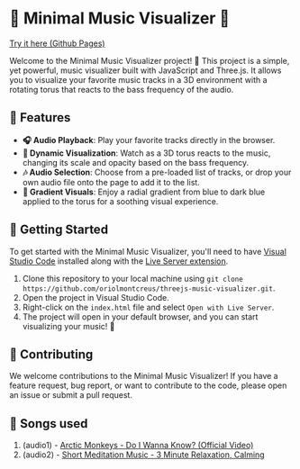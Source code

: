 # 🎵 Minimal Music Visualizer 🎵

[Try it here (Github Pages)](https://oriolmontcreus.github.io/threejs-music-visualizer/)

Welcome to the Minimal Music Visualizer project! 🎉 This project is a simple, yet powerful, music visualizer built with JavaScript and Three.js. It allows you to visualize your favorite music tracks in a 3D environment with a rotating torus that reacts to the bass frequency of the audio.

## 🌟 Features

- **🎧 Audio Playback**: Play your favorite tracks directly in the browser.
- **🔮 Dynamic Visualization**: Watch as a 3D torus reacts to the music, changing its scale and opacity based on the bass frequency.
- **🎶 Audio Selection**: Choose from a pre-loaded list of tracks, or drop your own audio file onto the page to add it to the list.
- **🌈 Gradient Visuals**: Enjoy a radial gradient from blue to dark blue applied to the torus for a soothing visual experience.

## 🚀 Getting Started

To get started with the Minimal Music Visualizer, you'll need to have [Visual Studio Code](https://code.visualstudio.com/download) installed along with the [Live Server extension](https://marketplace.visualstudio.com/items?itemName=ritwickdey.LiveServer).

1. Clone this repository to your local machine using `git clone https://github.com/oriolmontcreus/threejs-music-visualizer.git`.
2. Open the project in Visual Studio Code.
3. Right-click on the `index.html` file and select `Open with Live Server`.
4. The project will open in your default browser, and you can start visualizing your music! 🎉

## 👥 Contributing

We welcome contributions to the Minimal Music Visualizer! If you have a feature request, bug report, or want to contribute to the code, please open an issue or submit a pull request.

## 🎵 Songs used

1. (audio1) -  [Arctic Monkeys - Do I Wanna Know? (Official Video)](https://youtu.be/bpOSxM0rNPM?si=yEhJSwwpv8GU3Nr3)
2. (audio2) - [Short Meditation Music - 3 Minute Relaxation, Calming](https://youtu.be/cI4ryatVkKw?si=ZcHSKinqHLP5qAPz)